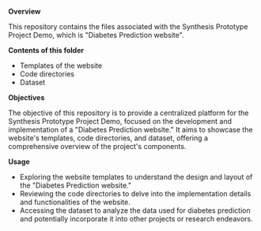 **Overview**

This repository contains the files associated with the Synthesis Prototype Project Demo, which is "Diabetes Prediction website". 


**Contents of this folder**

- Templates of the website
- Code directories
- Dataset

**Objectives**

The objective of this repository is to provide a centralized platform for the Synthesis Prototype Project Demo, focused on the development and implementation of a "Diabetes Prediction website." It aims to showcase the website's templates, code directories, and dataset, offering a comprehensive overview of the project's components.

**Usage**

- Exploring the website templates to understand the design and layout of the "Diabetes Prediction website."
- Reviewing the code directories to delve into the implementation details and functionalities of the website.
- Accessing the dataset to analyze the data used for diabetes prediction and potentially incorporate it into other projects or research endeavors.

